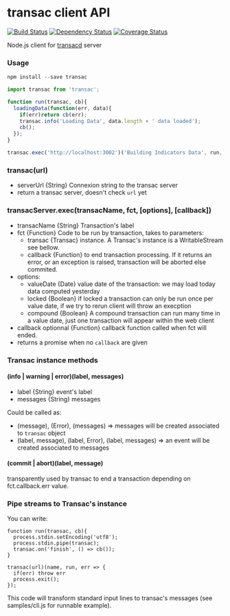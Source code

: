 transac client API
==================

[![Build Status](https://travis-ci.org/redpelicans/transac.svg?branch=transac2)](https://travis-ci.org/redpelicans/transac)
[![Dependency Status](https://david-dm.org/redpelicans/transac/transac2.svg)](https://david-dm.org/redpelicans/transac/transac2)
[![Coverage Status](https://coveralls.io/repos/redpelicans/transac/badge.svg?branch=transac2)](https://coveralls.io/r/redpelicans/transac?branch=transac2)


Node.js client for [transacd](https://github.com/redpelicans/transacd.git) server


### Usage

```javascript 
npm install --save transac

import transac from 'transac';

function run(transac, cb){
  loadingData(function(err, data){
    if(err)return cb(err);
    transac.info('Loading Data', data.length + ' data loaded');
    cb();
  });
}

transac.exec('http://localhost:3002')('Building Indicators Data', run, {locked: false});
```
### transac(url)
* serverUrl {String} Connexion string to the transac server
* return a transac server, doesn't check `url` yet

### transacServer.exec(transacName, fct, [options], [callback])

* transacName {String} Transaction's label
* fct {Function} Code to be run by transaction, takes to parameters: 
  * transac {Transac} instance. A Transac's instance is a WritableStream see bellow.
  * callback {Function} to end transaction processing. If it returns an error, or an exception is raised, transaction will be aborted else commited.
* options:
  * valueDate {Date} value date of the transaction: we may load today data computed yesterday
  * locked {Boolean} if locked a transaction can only be run once per value date, if we try to rerun client will throw an execption
  * compound {Boolean} A compound transaction can run many time in a value date, just one transaction will appear within the web client
* callback optionnal {Function} callback function called when fct will ended. 
* returns a promise when no `callback` are given

### Transac instance methods

#### (info | warning | error)(label, messages)

* label {String} event's label
* messages {String} messages 

Could be called as: 

* (message), (Error), (messages) => messages will be created associated to `transac` object
* (label, message), (label, Error), (label, messages) => an event will be created associated to messages


#### (commit | abort)(label, message)

transparently used by transac to end a transaction depending on fct.callback.err value.


### Pipe streams to Transac's instance

You can write:


```
function run(transac, cb){
  process.stdin.setEncoding('utf8');
  process.stdin.pipe(transac);
  transac.on('finish', () => cb());
}

transac(url)(name, run, err => {
  if(err) throw err
  process.exit();
});
```

This code will transform standard input lines to transac's messages (see samples/cli.js for runnable example).
